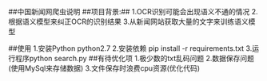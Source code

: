 ##中国新闻网爬虫说明
##项目背景:##
	1.OCR识别可能会出现语义不通的情况
	2.根据语义模型来纠正OCR的识别结果
	3.从新闻网站获取大量的文字来训练语义模型

##使用
	1.安装Python python2.7
	2.安装依赖 pip install -r requirements.txt
	3.运行程序python search.py
##有待优化项
	1.极少数的txt乱码问题
	2.数据保存问题(使用MySql来存储数据)
	3.文件保存时浪费cpu资源(优化代码)
